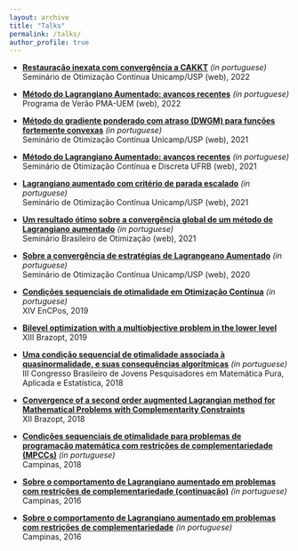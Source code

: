 ```yaml
---
layout: archive
title: "Talks"
permalink: /talks/
author_profile: true
---
```


- [**Restauração inexata com convergência a CAKKT**](https://drive.google.com/file/d/1xS781HKy7FAUn60ZYJ1QxcPIiCEEMNIR/view?usp=sharing) *(in portuguese)*  
  Seminário de Otimização Contínua Unicamp/USP (web), 2022

- [**Método do Lagrangiano Aumentado: avanços recentes**](https://drive.google.com/file/d/1Trk0fllv9NT1KVzBnPRhtOJNrAjccMZM/view?usp=sharing) *(in portuguese)*  
  Programa de Verão PMA-UEM (web), 2022

- [**Método do gradiente ponderado com atraso (DWGM) para funções fortemente convexas**](https://drive.google.com/file/d/1rzQK0W056cSZHMQp1nhGStau7OtmkVn2/view?usp=sharing) *(in portuguese)*  
  Seminário de Otimização Contínua Unicamp/USP (web), 2021

- [**Método do Lagrangiano Aumentado: avanços recentes**](https://drive.google.com/file/d/1BbhGptnRCGRrJM1xrum2--NuEYoEuyeh/view?usp=sharing) *(in portuguese)*  
  Seminário de Otimização Contínua e Discreta UFRB (web), 2021

- [**Lagrangiano aumentado com critério de parada escalado**](https://drive.google.com/file/d/1ElFeZxVK01JYEf4JpCrNr_TjTJiRvHw6/view?usp=sharing) *(in portuguese)*  
  Seminário de Otimização Contínua Unicamp/USP (web), 2021

- [**Um resultado ótimo sobre a convergência global de um método de Lagrangiano aumentado**](https://drive.google.com/file/d/1RB9NrsuoH7kdgEUYCpotsfjJhElUu9Sh/view?usp=sharing) *(in portuguese)*  
  Seminário Brasileiro de Otimização (web), 2021

- [**Sobre a convergência de estratégias de Lagrangeano Aumentado**](https://drive.google.com/open?id=1jbapb8c0jpNrEfmYgLbZd6at5fDLbLQ6) *(in portuguese)*  
  Seminário de Otimização Contínua Unicamp/USP (web), 2020
  
- [**Condições sequenciais de otimalidade em Otimização Contínua**](https://drive.google.com/open?id=1UOQ_CFm3yPapuoWBxL1sKI6LMZClJUpq) *(in portuguese)*  
  XIV EnCPos, 2019

- [**Bilevel optimization with a multiobjective problem in the lower level**](https://drive.google.com/file/d/1Dnl24LxL7HTr1MzrQKrakWXki2LXG9rQ/view?usp=sharing)  
  XIII Brazopt, 2019

- [**Uma condição sequencial de otimalidade associada à quasinormalidade, e suas consequências algorítmicas**](https://drive.google.com/open?id=1_P6kCF8bi4lHIsAOC8LM3xS7UA61e_Id) *(in portuguese)*  
  III Congresso Brasileiro de Jovens Pesquisadores em Matemática Pura, Aplicada e Estatı́stica, 2018

- [**Convergence of a second order augmented Lagrangian method for Mathematical Problems with Complementarity Constraints**](https://drive.google.com/open?id=1RI0lbGUiO54v2G3JLPwNiTuN7muOtMWQ)  
  XII Brazopt, 2018

- [**Condições sequenciais de otimalidade para problemas de programação matemática com restrições de complementariedade (MPCCs)**](https://drive.google.com/open?id=1adQtn_gY2PRrbNLUZf11lO36J4JkIGzF) *(in portuguese)*  
  Campinas, 2018

- [**Sobre o comportamento de Lagrangiano aumentado em problemas com restrições de complementariedade (continuação)**](https://drive.google.com/open?id=1yH8TwyDxY0DIZ16Crdaa8VPR0ehQVY1N) *(in portuguese)*  
  Campinas, 2016

- [**Sobre o comportamento de Lagrangiano aumentado em problemas com restrições de complementariedade**](https://drive.google.com/open?id=1scjUfh9TlDtOzmo9gaRLzreAi8NMnhhs) *(in portuguese)*  
  Campinas, 2016
